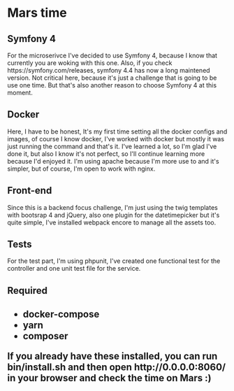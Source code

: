 # Mars time
<h2>Symfony 4</h2>
<p>For the microserivce I've decided to use Symfony 4, because I know that currently you are woking with this one. 
Also, if you check https://symfony.com/releases, symfony 4.4 has now a long maintened version. Not critical here, because it's just a challenge that is going to be use one time. But that's also another reason to choose Symfony 4 at this moment. </p>
<h2>Docker</h2>
<p>Here, I have to be honest, It's my first time setting all the docker configs and images, of course I know docker, I've worked with docker but mostly it was just running the command and that's it. I've learned a lot, so I'm glad I've done it, but also I know it's not perfect, so I'll continue learning more because I'd enjoyed it. I'm using apache because I'm more use to and it's simpler, but of course, I'm open to work with nginx.</p>
<h2>Front-end</h2>
<p>Since this is a backend focus challenge, I'm just using the twig templates with bootsrap 4 and jQuery, also one plugin for the datetimepicker but it's quite simple, I've installed webpack encore to manage all the assets too.</p>
<h2>Tests</h2>
<p>For the test part, I'm using phpunit, I've created one functional test for the controller and one unit test file for the service.</p>
<h2>Required <h2>
<ul>
    <li>docker-compose</li>
    <li>yarn</li>
    <li>composer</li>
</ul>
<p>If you already have these installed, you can run bin/install.sh and then open http://0.0.0.0:8060/ in your browser and check the time on Mars :)</p>